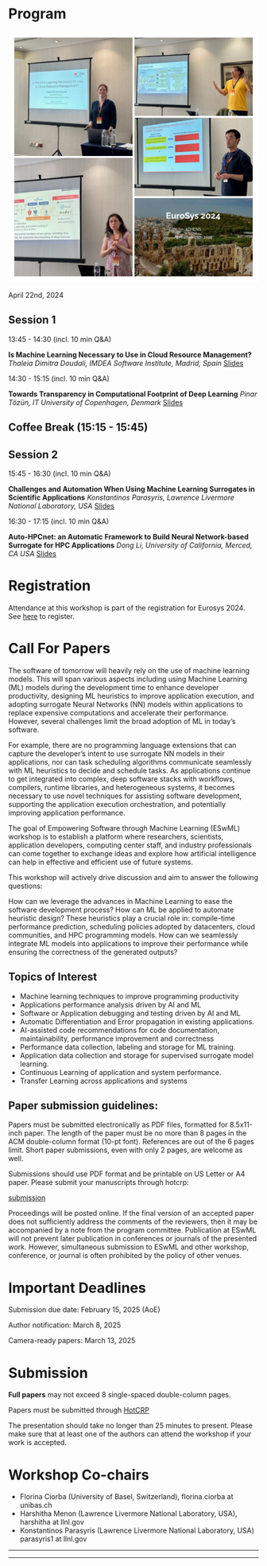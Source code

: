 
# Program
![Workshop](ESwML-pics.jpg)


April 22nd, 2024

## Session 1

13:45 - 14:30 (incl. 10 min Q&A)

**Is Machine Learning Necessary to Use in Cloud Resource Management?** 
*Thaleia Dimitra Doudali, IMDEA Software Institute, Madrid, Spain*
[Slides](2024-ESwML-Thaleia.pdf)
 
14:30 - 15:15 (incl. 10 min Q&A)

**Towards Transparency in Computational Footprint of Deep Learning**
*Pinar Tözün, IT University of Copenhagen, Denmark*
[Slides](2024-ESwML-Pinar.pdf)

## Coffee Break (15:15 - 15:45)

## Session 2

15:45 - 16:30 (incl. 10 min Q&A)

**Challenges and Automation When Using Machine Learning Surrogates in Scientific Applications**
*Konstantinos Parasyris, Lawrence Livermore National Laboratory, USA*
[Slides](2024-ESwML-Dinos.pptx)

16:30 - 17:15 (incl. 10 min Q&A)

**Auto-HPCnet: an Automatic Framework to Build Neural Network-based Surrogate for HPC Applications**
*Dong Li, University of California, Merced, CA USA* 
[Slides](2024-ESwML_auto-hpcnet.pdf)

# Registration
Attendance at this workshop is part of the registration for Eurosys 2024. See [here](http://2024.eurosys.org/) to register.

# Call For Papers

The software of tomorrow will heavily rely
on the use of machine learning models. This
will span various aspects including using
Machine Learning (ML) models during the
development time to enhance developer
productivity, designing ML heuristics to improve
application execution, and adopting surrogate
Neural Networks (NN) models within applications
to replace expensive computations and
accelerate their performance. However, several
challenges limit the broad adoption of ML in today’s software.

For example, there are no programming language
extensions that can capture the developer’s intent
to use surrogate NN models in their applications,
nor can task scheduling algorithms communicate
seamlessly with ML heuristics to decide and schedule
tasks. As applications continue to get integrated into
complex, deep software stacks with workflows,
compilers, runtime libraries, and heterogeneous
systems, it becomes necessary to use novel techniques
for assisting software development, supporting
the application execution orchestration, and potentially
improving application performance.

The goal of Empowering Software through Machine
Learning (ESwML) workshop is to establish a platform
where researchers, scientists, application developers,
computing center staff, and industry professionals
can come together to exchange ideas and explore
how artificial intelligence can help in effective
and efficient use of future systems.

This workshop will actively drive discussion and aim to
answer the following questions:

How can we leverage the advances in
Machine Learning to ease the software
development process?
How can ML be applied to automate heuristic
design? These heuristics play a crucial role in:
compile-time performance prediction,
scheduling policies adopted by datacenters,
cloud communities, and HPC programming models.
How can we seamlessly integrate ML models
into applications to improve their performance
while ensuring the correctness of the generated outputs?

## Topics of Interest
- Machine learning techniques to improve programming productivity
- Applications performance analysis driven by AI and ML
- Software or Application  debugging and testing driven by AI and ML
- Automatic Differentiation and Error propagation in existing applications.
- AI-assisted code recommendations for code documentation, maintainability, performance improvement and correctness
- Performance data collection, labeling and storage for ML training.
- Application data collection and storage for supervised surrogate model learning.
- Continuous Learning of application and system performance.
- Transfer Learning across applications and systems

## Paper submission guidelines:
Papers must be submitted electronically as PDF
files, formatted for 8.5x11-inch paper. The length
of the paper must be no more than 8 pages in the
ACM double-column format (10-pt font).
References are out of the 6 pages limit.
Short paper submissions, even with only 2 pages,
are welcome as well.

Submissions should use PDF format and
be printable on US Letter or A4 paper.
Please submit your manuscripts through hotcrp:

[submission](https://eswml24.hotcrp.com/)

Proceedings will be posted online. If the final version of an accepted
paper does not sufficiently address the comments of the reviewers, then
it may be accompanied by a note from the program committee. Publication
at ESwML will not prevent later publication in conferences or journals
of the presented work. However, simultaneous submission to ESwML and
other workshop, conference, or journal is often prohibited by the policy
of other venues.

# Important Deadlines
Submission due date: February 15, 2025 (AoE)

Author notification: March 8, 2025

Camera-ready papers: March 13, 2025

# Submission

**Full papers** may not exceed 8 single-spaced double-column pages.

Papers must be submitted through [HotCRP](https://eswml24.hotcrp.com/)


The presentation should take no longer than 25 minutes to present.
Please make sure that at least one of the authors can attend the
workshop if your work is accepted.

# Workshop Co-chairs
- Florina Ciorba (University of Basel, Switzerland), florina.ciorba at unibas.ch
- Harshitha Menon (Lawrence Livermore National Laboratory, USA), harshitha at llnl.gov
- Konstantinos Parasyris (Lawrence Livermore National Laboratory, USA) parasyris1 at llnl.gov

---
---
